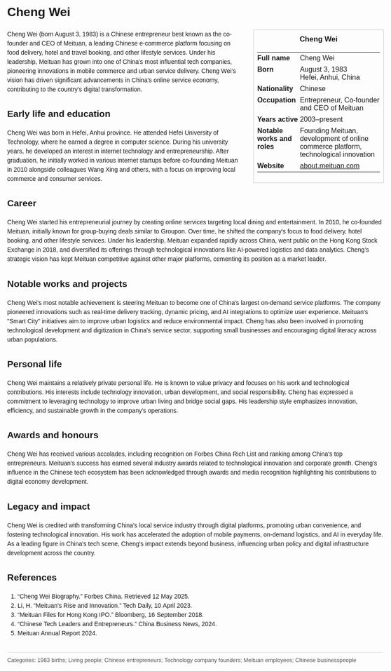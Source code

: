 <!DOCTYPE html>
<html>
<head>
  <title>Cheng Wei – Profile</title>
  <style>
    body { font-family: Arial, sans-serif; margin: 2rem auto; max-width: 960px; line-height: 1.5; }
    aside.infobox { float: right; width: 280px; margin: 0 0 1rem 1.5rem; border: 1px solid #ccc; padding: 0.5rem; font-size: 0.9rem; }
    aside.infobox h3 { text-align: center; margin-top: 0; }
    aside.infobox table { width: 100%; border-collapse: collapse; }
    aside.infobox td { padding: 0.25rem 0; vertical-align: top; }
    h1 { margin-top: 0; }
    footer.categories { font-size: 0.8rem; color: #555; border-top: 1px solid #ddd; padding-top: 0.5rem; margin-top: 2rem; }
  </style>
</head>
<body>
  <h1>Cheng Wei</h1>
  <aside class="infobox">
    <h3>Cheng Wei</h3>
    <table>
      <tr><td><strong>Full name</strong></td><td>Cheng Wei</td></tr>
      <tr><td><strong>Born</strong></td><td>August 3, 1983<br>Hefei, Anhui, China</td></tr>
      <tr><td><strong>Nationality</strong></td><td>Chinese</td></tr>
      <tr><td><strong>Occupation</strong></td><td>Entrepreneur, Co-founder and CEO of Meituan</td></tr>
      <tr><td><strong>Years active</strong></td><td>2003–present</td></tr>
      <tr><td><strong>Notable works and roles</strong></td><td>Founding Meituan, development of online commerce platform, technological innovation</td></tr>
      <tr><td><strong>Website</strong></td><td><a href="https://about.meituan.com">about.meituan.com</a></td></tr>
    </table>
  </aside>
  <p>Cheng Wei (born August 3, 1983) is a Chinese entrepreneur best known as the co-founder and CEO of Meituan, a leading Chinese e-commerce platform focusing on food delivery, hotel and travel booking, and other lifestyle services. Under his leadership, Meituan has grown into one of China's most influential tech companies, pioneering innovations in mobile commerce and urban service delivery. Cheng Wei’s vision has driven significant advancements in China's online service economy, contributing to the country's digital transformation.</p>
  
  <h2>Early life and education</h2>
  <p>Cheng Wei was born in Hefei, Anhui province. He attended Hefei University of Technology, where he earned a degree in computer science. During his university years, he developed an interest in internet technology and entrepreneurship. After graduation, he initially worked in various internet startups before co-founding Meituan in 2010 alongside colleagues Wang Xing and others, with a focus on improving local commerce and consumer services.</p>
  
  <h2>Career</h2>
  <p>Cheng Wei started his entrepreneurial journey by creating online services targeting local dining and entertainment. In 2010, he co-founded Meituan, initially known for group-buying deals similar to Groupon. Over time, he shifted the company's focus to food delivery, hotel booking, and other lifestyle services. Under his leadership, Meituan expanded rapidly across China, went public on the Hong Kong Stock Exchange in 2018, and diversified its offerings through technological innovations like AI-powered logistics and data analytics. Cheng’s strategic vision has kept Meituan competitive against other major platforms, cementing its position as a market leader.</p>
  
  <h2>Notable works and projects</h2>
  <p>Cheng Wei's most notable achievement is steering Meituan to become one of China's largest on-demand service platforms. The company pioneered innovations such as real-time delivery tracking, dynamic pricing, and AI integrations to optimize user experience. Meituan's "Smart City" initiatives aim to improve urban logistics and reduce environmental impact. Cheng has also been involved in promoting technological development and digitization in China's service sector, supporting small businesses and encouraging digital literacy across urban populations.</p>
  
  <h2>Personal life</h2>
  <p>Cheng Wei maintains a relatively private personal life. He is known to value privacy and focuses on his work and technological contributions. His interests include technology innovation, urban development, and social responsibility. Cheng has expressed a commitment to leveraging technology to improve urban living and bridge social gaps. His leadership style emphasizes innovation, efficiency, and sustainable growth in the company's operations.</p>
  
  <h2>Awards and honours</h2>
  <p>Cheng Wei has received various accolades, including recognition on Forbes China Rich List and ranking among China's top entrepreneurs. Meituan’s success has earned several industry awards related to technological innovation and corporate growth. Cheng's influence in the Chinese tech ecosystem has been acknowledged through awards and media recognition highlighting his contributions to digital economy development.</p>
  
  <h2>Legacy and impact</h2>
  <p>Cheng Wei is credited with transforming China's local service industry through digital platforms, promoting urban convenience, and fostering technological innovation. His work has accelerated the adoption of mobile payments, on-demand logistics, and AI in everyday life. As a leading figure in China's tech scene, Cheng's impact extends beyond business, influencing urban policy and digital infrastructure development across the country.</p>
  
  <h2>References</h2>
  <ol>
    <li>“Cheng Wei Biography.” Forbes China. Retrieved 12 May 2025.</li>
    <li>Li, H. “Meituan’s Rise and Innovation.” Tech Daily, 10 April 2023.</li>
    <li>“Meituan Files for Hong Kong IPO.” Bloomberg, 16 September 2018.</li>
    <li>“Chinese Tech Leaders and Entrepreneurs.” China Business News, 2024.</li>
    <li>Meituan Annual Report 2024.</li>
  </ol>
  
  <footer class="categories">Categories: 1983 births; Living people; Chinese entrepreneurs; Technology company founders; Meituan employees; Chinese businesspeople</footer>
</body>
</html>